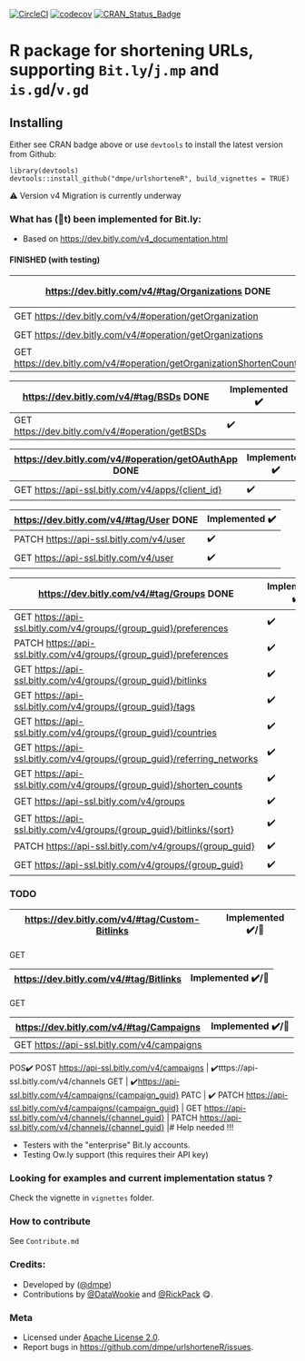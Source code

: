 [![CircleCI](https://circleci.com/gh/dmpe/urlshorteneR/tree/master.svg?style=svg)](https://circleci.com/gh/dmpe/urlshorteneR/tree/master)
[![codecov](https://codecov.io/gh/dmpe/urlshorteneR/branch/master/graph/badge.svg)](https://codecov.io/gh/dmpe/urlshorteneR)
[![CRAN_Status_Badge](http://www.r-pkg.org/badges/version/urlshorteneR)](http://cran.r-project.org/package=urlshorteneR)

R package for shortening URLs, supporting `Bit.ly`/`j.mp` and `is.gd`/`v.gd` 
=======

## Installing

Either see CRAN badge above or use `devtools` to install the latest version from Github:

```
library(devtools)
devtools::install_github("dmpe/urlshorteneR", build_vignettes = TRUE)
```

:warning: Version v4 Migration is currently underway

### What has (🚫t) been implemented for Bit.ly:

- Based on <https://dev.bitly.com/v4_documentation.html>

#### FINISHED (with testing)
 
<https://dev.bitly.com/v4/#tag/Organizations> DONE | Implemented :heavy_check_mark:
------------ | -------------
GET https://dev.bitly.com/v4/#operation/getOrganization | :heavy_check_mark:
GET https://dev.bitly.com/v4/#operation/getOrganizations | :heavy_check_mark:
GET https://dev.bitly.com/v4/#operation/getOrganizationShortenCounts | :heavy_check_mark:

<https://dev.bitly.com/v4/#tag/BSDs> DONE | Implemented :heavy_check_mark:
----------- | -------------
GET https://dev.bitly.com/v4/#operation/getBSDs | :heavy_check_mark:

<https://dev.bitly.com/v4/#operation/getOAuthApp> DONE | Implemented :heavy_check_mark:
------------- | ------------- 
GET https://api-ssl.bitly.com/v4/apps/{client_id} | :heavy_check_mark: 


<https://dev.bitly.com/v4/#tag/User> DONE | Implemented :heavy_check_mark:
------------- | -------------
PATCH https://api-ssl.bitly.com/v4/user | :heavy_check_mark:
GET https://api-ssl.bitly.com/v4/user | :heavy_check_mark: 

<https://dev.bitly.com/v4/#tag/Groups> DONE | Implemented :heavy_check_mark:
------------- | -------------
GET https://api-ssl.bitly.com/v4/groups/{group_guid}/preferences | :heavy_check_mark:
PATCH https://api-ssl.bitly.com/v4/groups/{group_guid}/preferences | :heavy_check_mark: 
GET https://api-ssl.bitly.com/v4/groups/{group_guid}/bitlinks | :heavy_check_mark: 
GET https://api-ssl.bitly.com/v4/groups/{group_guid}/tags | :heavy_check_mark:
GET https://api-ssl.bitly.com/v4/groups/{group_guid}/countries | :heavy_check_mark:
GET https://api-ssl.bitly.com/v4/groups/{group_guid}/referring_networks | :heavy_check_mark:
GET https://api-ssl.bitly.com/v4/groups/{group_guid}/shorten_counts | :heavy_check_mark:
GET https://api-ssl.bitly.com/v4/groups | :heavy_check_mark:
GET https://api-ssl.bitly.com/v4/groups/{group_guid}/bitlinks/{sort} | :heavy_check_mark:
PATCH https://api-ssl.bitly.com/v4/groups/{group_guid} | :heavy_check_mark:
GET https://api-ssl.bitly.com/v4/groups/{group_guid}  | :heavy_check_mark:

### TODO

<https://dev.bitly.com/v4/#tag/Custom-Bitlinks> | Implemented :heavy_check_mark:/🚫
------------- | -------------
GET

<https://dev.bitly.com/v4/#tag/Bitlinks> | Implemented :heavy_check_mark:/🚫
------------- | -------------
GET

<https://dev.bitly.com/v4/#tag/Campaigns> | Implemented :heavy_check_mark:/🚫
------------- | -------------
GET https://api-ssl.bitly.com/v4/campaigns | 
POS:heavy_check_mark:
POST https://api-ssl.bitly.com/v4/campaigns | :heavy_check_mark:tttps://api-ssl.bitly.com/v4/channels
GET  | :heavy_check_mark:https://api-ssl.bitly.com/v4/campaigns/{campaign_guid}
PATC | :heavy_check_mark:
PATCH https://api-ssl.bitly.com/v4/campaigns/{campaign_guid} |
GET https://api-ssl.bitly.com/v4/channels/{channel_guid} |
PATCH https://api-ssl.bitly.com/v4/channels/{channel_guid} |# Help needed !!!

- Testers with the "enterprise" Bit.ly accounts. 
- Testing Ow.ly support (this requires their API key)

### Looking for examples and current implementation status ?

Check the vignette in `vignettes` folder.

### How to contribute 

See `Contribute.md`

### Credits:

- Developed by ([@dmpe](https://www.github.com/dmpe))
- Contributions by [@DataWookie](https://github.com/DataWookie) and [@RickPack](https://github.com/RickPack) :yum:. 

### Meta

- Licensed under [Apache License 2.0](https://tldrlegal.com/license/apache-license-2.0-%28apache-2.0%29).
- Report bugs in <https://github.com/dmpe/urlshorteneR/issues>.


